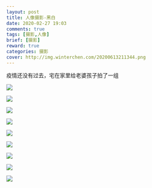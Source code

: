 ```yaml
---
layout: post
title: 人像摄影-黑白
date: 2020-02-27 19:03
comments: true
tags: [摄影,人像]
brief: [摄影]
reward: true
categories: 摄影
cover: http://img.winterchen.com/20200613211344.png
---
```


疫情还没有过去，宅在家里给老婆孩子拍了一组

![](http://img.winterchen.com/202006132114211.png)


![](http://img.winterchen.com/202006132115281.png)


![](http://img.winterchen.com/202006132116161.png)

![](http://img.winterchen.com/202006132117371.png)

![](http://img.winterchen.com/202006132118241.png)


![](http://img.winterchen.com/202006132119141.png)


![](http://img.winterchen.com/202006132120221.png)


![](http://img.winterchen.com/202006132121121.png)


![](http://img.winterchen.com/202006132123061.png)